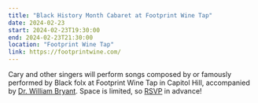 ```yaml
---
title: "Black History Month Cabaret at Footprint Wine Tap"
date: 2024-02-23
start: 2024-02-23T19:30:00
end: 2024-02-23T21:30:00
location: "Footprint Wine Tap"
link: https://footprintwine.com/
---
```


Cary and other singers will perform songs composed by or famously performed by Black folx at Footprint Wine Tap in Capitol Hill, accompanied by [Dr. William Bryant](https://williamfbryant.com/about/). Space is limited, so [RSVP](https://footprintwine.com/#new-page-2-section) in advance!
